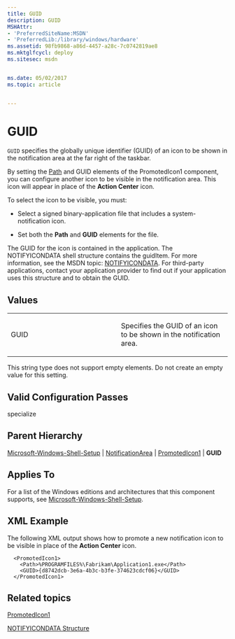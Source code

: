```yaml
---
title: GUID
description: GUID
MSHAttr:
- 'PreferredSiteName:MSDN'
- 'PreferredLib:/library/windows/hardware'
ms.assetid: 98fb9868-a86d-4457-a28c-7c0742819ae8
ms.mktglfcycl: deploy
ms.sitesec: msdn


ms.date: 05/02/2017
ms.topic: article


---
```


# GUID


`GUID` specifies the globally unique identifier (GUID) of an icon to be shown in the notification area at the far right of the taskbar.

By setting the [Path](microsoft-windows-shell-setup-notificationarea-promotedicon1-path.md) and GUID elements of the PromotedIcon1 component, you can configure another icon to be visible in the notification area. This icon will appear in place of the **Action Center** icon.

To select the icon to be visible, you must:

-   Select a signed binary-application file that includes a system-notification icon.

-   Set both the **Path** and **GUID** elements for the file.

The GUID for the icon is contained in the application. The NOTIFYICONDATA shell structure contains the guidItem. For more information, see the MSDN topic: [NOTIFYICONDATA](http://go.microsoft.com/fwlink/?LinkId=120340). For third-party applications, contact your application provider to find out if your application uses this structure and to obtain the GUID.

## Values


<table>
<colgroup>
<col width="50%" />
<col width="50%" />
</colgroup>
<tbody>
<tr class="odd">
<td><p>GUID</p></td>
<td><p>Specifies the GUID of an icon to be shown in the notification area.</p></td>
</tr>
</tbody>
</table>

 

This string type does not support empty elements. Do not create an empty value for this setting.

## Valid Configuration Passes


specialize

## Parent Hierarchy


[Microsoft-Windows-Shell-Setup](microsoft-windows-shell-setup.md) | [NotificationArea](microsoft-windows-shell-setup-notificationarea.md) | [PromotedIcon1](microsoft-windows-shell-setup-notificationarea-promotedicon1.md) | **GUID**

## Applies To


For a list of the Windows editions and architectures that this component supports, see [Microsoft-Windows-Shell-Setup](microsoft-windows-shell-setup.md).

## XML Example


The following XML output shows how to promote a new notification icon to be visible in place of the **Action Center** icon.

```
  <PromotedIcon1>
    <Path>%PROGRAMFILES%\Fabrikam\Application1.exe</Path>
    <GUID>{d8742dcb-3e6a-4b3c-b3fe-374623cdcf06}</GUID>
  </PromotedIcon1>
```

## Related topics


[PromotedIcon1](microsoft-windows-shell-setup-notificationarea-promotedicon1.md)

[NOTIFYICONDATA Structure](http://go.microsoft.com/fwlink/?LinkId=120340)

 

 







